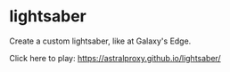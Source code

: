 # lightsaber

Create a custom lightsaber, like at Galaxy's Edge.

Click here to play: https://astralproxy.github.io/lightsaber/
